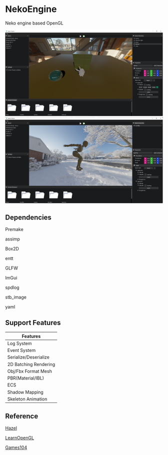 # NekoEngine
Neko engine based OpenGL

![demo1](SandBox/assets/media/demo1.png)![demo2](SandBox/assets/media/demo2.png)

## Dependencies

Premake

assimp

Box2D

entt

GLFW

ImGui

spdlog

stb_image

yaml

## Support Features

| Features              |
| --------------------- |
| Log System            |
| Event System          |
| Serialize/Deserialize |
| 2D Batching Rendering |
| Obj/Fbx Format Mesh   |
| PBR(Material/IBL)     |
| ECS                   |
| Shadow Mapping        |
| Skeleton Animation    |

## Reference

[Hazel](https://github.com/TheCherno/Hazel)

[LearnOpenGL](https://learnopengl.com/)

[Games104](https://games104.boomingtech.com/sc/)

